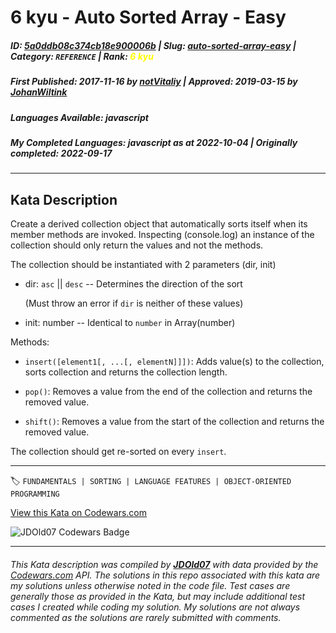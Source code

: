 # 6 kyu - Auto Sorted Array - Easy

##### **ID**: [5a0ddb08c374cb18e900006b](https://www.codewars.com/kata/5a0ddb08c374cb18e900006b) | **Slug**: [auto-sorted-array-easy](https://www.codewars.com/kata/5a0ddb08c374cb18e900006b) | **Category**: `REFERENCE` | **Rank**: <span style="color:yellow">6 kyu</span>

##### **First Published**: 2017-11-16 ***by*** [notVitaliy](https://www.codewars.com/users/notVitaliy) | **Approved**: 2019-03-15 ***by*** [JohanWiltink](https://www.codewars.com/users/JohanWiltink)

##### **Languages Available**: javascript

##### **My Completed Languages**: javascript ***as at*** 2022-10-04 | **Originally completed**: 2022-09-17

---

## Kata Description


Create a derived collection object that automatically sorts itself when its member methods are invoked. Inspecting (console.log) an instance of the collection should only return the values and not the methods.



The collection should be instantiated with 2 parameters (dir, init)



- dir: `asc` || `desc` -- Determines the direction of the sort  

  (Must throw an error if `dir` is neither of these values)



- init: number -- Identical to `number` in Array(number)





Methods:



- `insert([element1[, ...[, elementN]]])`: Adds value(s) to the collection, sorts collection and returns the collection length.



- `pop()`: Removes a value from the end of the collection and returns the removed value.



- `shift()`: Removes a value from the start of the collection and returns the removed value.



The collection should get re-sorted on every `insert`.

---


🏷 `FUNDAMENTALS | SORTING | LANGUAGE FEATURES | OBJECT-ORIENTED PROGRAMMING`


[View this Kata on Codewars.com](https://www.codewars.com/kata/5a0ddb08c374cb18e900006b)

![](https://www.codewars.com/users/jdold07/badges/large "JDOld07 Codewars Badge")

---

###### *This Kata description was compiled by [**JDOld07**](https://tpstech.dev) with data provided by the [Codewars.com](https://www.codewars.com) API.  The solutions in this repo associated with this kata are my solutions unless otherwise noted in the code file.  Test cases are generally those as provided in the Kata, but may include additional test cases I created while coding my solution.  My solutions are not always commented as the solutions are rarely submitted with comments.*

